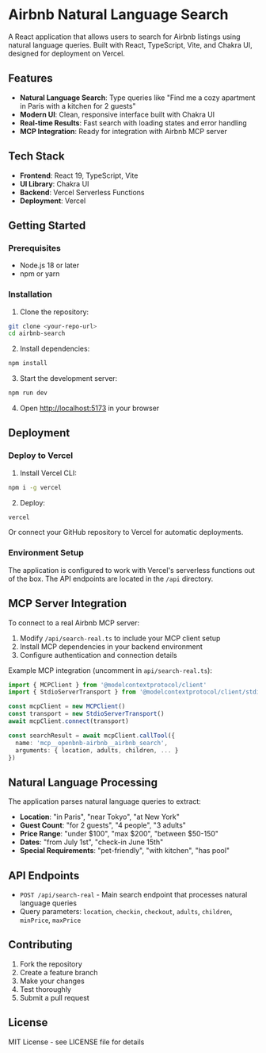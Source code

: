 # Airbnb Natural Language Search

A React application that allows users to search for Airbnb listings using natural language queries. Built with React, TypeScript, Vite, and Chakra UI, designed for deployment on Vercel.

## Features

- **Natural Language Search**: Type queries like "Find me a cozy apartment in Paris with a kitchen for 2 guests"
- **Modern UI**: Clean, responsive interface built with Chakra UI
- **Real-time Results**: Fast search with loading states and error handling
- **MCP Integration**: Ready for integration with Airbnb MCP server

## Tech Stack

- **Frontend**: React 19, TypeScript, Vite
- **UI Library**: Chakra UI
- **Backend**: Vercel Serverless Functions
- **Deployment**: Vercel

## Getting Started

### Prerequisites

- Node.js 18 or later
- npm or yarn

### Installation

1. Clone the repository:
```bash
git clone <your-repo-url>
cd airbnb-search
```

2. Install dependencies:
```bash
npm install
```

3. Start the development server:
```bash
npm run dev
```

4. Open [http://localhost:5173](http://localhost:5173) in your browser

## Deployment

### Deploy to Vercel

1. Install Vercel CLI:
```bash
npm i -g vercel
```

2. Deploy:
```bash
vercel
```

Or connect your GitHub repository to Vercel for automatic deployments.

### Environment Setup

The application is configured to work with Vercel's serverless functions out of the box. The API endpoints are located in the `/api` directory.

## MCP Server Integration

To connect to a real Airbnb MCP server:

1. Modify `/api/search-real.ts` to include your MCP client setup
2. Install MCP dependencies in your backend environment
3. Configure authentication and connection details

Example MCP integration (uncomment in `api/search-real.ts`):

```typescript
import { MCPClient } from '@modelcontextprotocol/client'
import { StdioServerTransport } from '@modelcontextprotocol/client/stdio'

const mcpClient = new MCPClient()
const transport = new StdioServerTransport()
await mcpClient.connect(transport)

const searchResult = await mcpClient.callTool({
  name: 'mcp__openbnb-airbnb__airbnb_search',
  arguments: { location, adults, children, ... }
})
```

## Natural Language Processing

The application parses natural language queries to extract:

- **Location**: "in Paris", "near Tokyo", "at New York"
- **Guest Count**: "for 2 guests", "4 people", "3 adults"
- **Price Range**: "under $100", "max $200", "between $50-150"
- **Dates**: "from July 1st", "check-in June 15th"
- **Special Requirements**: "pet-friendly", "with kitchen", "has pool"

## API Endpoints

- `POST /api/search-real` - Main search endpoint that processes natural language queries
- Query parameters: `location`, `checkin`, `checkout`, `adults`, `children`, `minPrice`, `maxPrice`

## Contributing

1. Fork the repository
2. Create a feature branch
3. Make your changes
4. Test thoroughly
5. Submit a pull request

## License

MIT License - see LICENSE file for details
